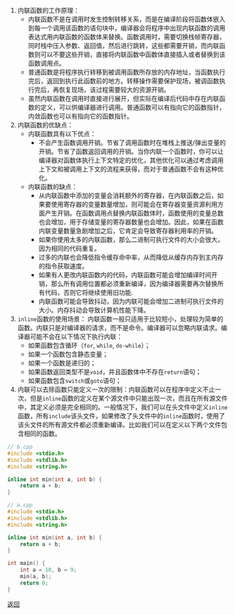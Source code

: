 1. 内联函数的工作原理：
	- 内联函数不是在调用时发生控制转移关系，而是在编译阶段将函数体嵌入到每一个调用该函数的语句块中，编译器会将程序中出现内联函数的调用表达式用内联函数的函数体来替换。函数调用时，需要切换栈帧寄存器，同时栈中压入参数、返回值，然后进行跳转，这些都需要开销，而内联函数则可以不要这些开销，直接将内联函数中函数体直接插入或者替换到该函数调用点。
	- 普通函数是将程序执行转移到被调用函数所存放的内存地址，当函数执行完后，返回到执行此函数前的地方。转移操作需要保护现场，被调函数执行完后，再恢复现场，该过程需要较大的资源开销。
	- 虽然内联函数在调用时直接进行展开，但实际在编译后代码中存在内联函数的定义，可以供编译器进行调用。普通函数可以有指向它的函数指针，内敛函数也可以有指向它的函数指针。
2. 内联函数的优缺点：
	- 内联函数具有以下优点：
		- 不会产生函数调用开销。节省了调用函数时在堆栈上推送/弹出变量的开销。节省了函数返回调用的开销。当你内联一个函数时，你可以让编译器对函数体执行上下文特定的优化，其他优化可以通过考虑调用上下文和被调用上下文的流程来获得，而对于普通函数不会有这种优化。
	- 内联函数的缺点：
		- 从内联函数中添加的变量会消耗额外的寄存器，在内联函数之后，如果要使用寄存器的变量数量增加，则可能会在寄存器变量资源利用方面产生开销。在函数调用点替换内联函数体时，函数使用的变量总数也会增加，用于存储变量的寄存器数量也会增加。因此，如果在函数内联变量数量急剧增加之后，它肯定会导致寄存器利用率的开销。
		- 如果你使用太多的内联函数，那么二进制可执行文件的大小会很大，因为相同的代码重复。
		- 过多的内联也会降低指令缓存命中率，从而降低从缓存内存到主内存的指令获取速度。
		- 如果有人更改内联函数内的代码，内联函数可能会增加编译时间开销，那么所有调用位置都必须重新编译，因为编译器需要再次替换所有代码，否则它将继续使用旧功能.
		- 内联函数可能会导致抖动，因为内联可能会增加二进制可执行文件的大小。内存抖动会导致计算机性能下降。
3. `inline`函数的使用场景：
	内联函数一般只适用于比较短小，处理较为简单的函数。内联只是对编译器的请求，而不是命令。编译器可以忽略内联请求。编译器可能不会在以下情况下执行内联：
	- 如果函数包含循环（`for`, `while`, `do-while`）；
	- 如果一个函数包含静态变量；
	- 如果一个函数是递归的；
	- 如果函数返回类型不是`void`，并且函数体中不存在`return`语句；
	- 如果函数包含`switch`或`goto`语句；
4. 内联可以去除函数只能定义一次的限制：内联函数可以在程序中定义不止一次，但是`inline`函数的定义在某个源文件中只能出现一次，而且在所有源文件中，其定义必须是完全相同的。一般情况下，我们可以在头文件中定义`inline`函数，所有`include`该头文件，如果修改了头文件中的`inline`函数时，使用了该头文件的所有源文件都必须重新编译。比如我们可以在定义以下两个文件包含相同的函数。
```cpp
// b.cpp
#include <stdio.h>
#include <stdlib.h>
#include <string.h>

inline int min(int a, int b) {
    return a + b;
}

// a.cpp
#include <stdio.h>
#include <stdlib.h>
#include <string.h>

inline int min(int a, int b) {
    return a + b;
}

int main() {
    int a = 10, b = 9;
    min(a, b);
    return 0;
}
```

[返回](C++关键字与关键库函数/readme)